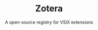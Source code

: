 <h1 align="center">Zotera</h1>

<p align="center">
A open-source registry for VSIX extensions
</p>

